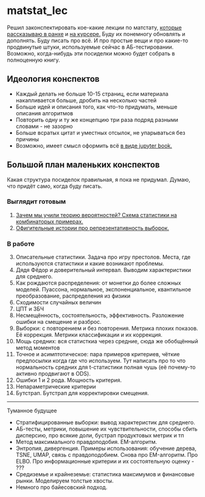 # matstat_lec

Решил законспектировать кое-какие лекции по матстату, [которые рассказываю в ранхе](https://github.com/FUlyankin/r_probability) и [на курсере.](https://github.com/FUlyankin/matstat_coursera) Буду их понемногу обновлять и дополнять. Буду писать про всё. И про простые вещи и про какие-то продвинутые штуки, используемые сейчас в АБ-тестировании. Возможно, когда-нибудь эти посиделки можно будет собрать в полноценную книгу. 

## Идеология конспектов 

- Каждый делать не больше 10-15 страниц, если материала накапливается больше, дробить на несколько частей
- Больше идей и описания того, как что-то придумать, меньше описания алгоритмов
- Повторить одну и ту же концепцию три раза подряд разными словами - не зазорно
- Больше всратых цитат и уместных отсылок, не упарываться без причины 
- Возможно, имеет смысл оформить всё [в виде jupyter book.](https://jupyterbook.org/start/publish.html)


## Большой план маленьких конспектов

Какая структура посиделок правильная, я пока не придумал. Думаю, что придёт само, когда буду писать.

### Выглядит готовым

1. [Зачем мы учили теорию вероятностей? Схема статистики на комбинаторых примерах.](./several_pdfs/lecture01_matstatsh.pdf) 
2. [Офигительные истории про репрезентативность выборок.](./several_pdfs/lecture01_matstatsh.pdf) 

### В работе

3. Описательные статистики. Задача про игру престолов. Места, где используются статистики и какие возникают проблемы. 
4. Дядя Фёдор и доверительный интервал. Выводим характеристики для среднего. 
5. Как рождаются распределения: от монетки до более сложных моделей. Пуассона, нормальное, экспоненциальное, квантильное преобразование, распределения из физики  
6. Сходимости случайных величин
6. ЦПТ и ЗБЧ
7. Несмещённость, состоятельность, эффективность. Разложение ошибки на смещение и разброс.
8. Выборки: с повторением и без повторения. Метрика плохих показов. Её коррекция. Метрики классификации и их коррекция. 
9. Мощь средних: вся статисткиа через средние, сюда же обобщённый метод моментов
10. Точное и асимптотическое: пара примеров критериев, чёткие предпосылки когда где что используем. Тут написать про то что нормальность средних для t-статистики полная чушь (её почему-то активно продвигают в ODS). 
11. Ошибки 1 и 2 рода. Мощность критерия. 
12. Непараметрические критерии
13. Бутстрап. Бутстрап для корректировки смещения. 

-----------------------
Туманное будущее 

- Стратифицированные выборки: вывод характеристик для среднего. 
- АБ-тесты, метрики, повышение их чувствительности, способы сбить дисперсию, про всякие доли, бустрап продуктовых метрик и тп 
- Метод максимального правдоподобия. EM-алгоритм. 
- Энтропия, дивергенция. Примеры использования: обучение дерева, TSNE, UMAP, связь с правдоподобием. Снова про EM-алгоритм. Про ELBO. Про информационные критерии и их состоятельную оценку - ???
- Средиземье и крайнеземье: статистика максимумов и финансовые рынки. Моделируем толстые хвосты. 
- Немного про байесовский подход. 
